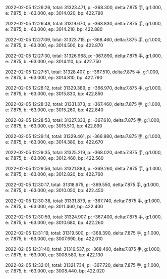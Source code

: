 2022-02-05 12:26:26, total: 31323.471, p: -368.300, delta:7.875 手, g:1.000, e: 7.875, b: -63.000, ep: 3014.020, bp: 422.790

2022-02-05 12:26:48, total: 31319.670, p: -368.830, delta:7.875 手, g:1.000, e: 7.875, b: -63.000, ep: 3014.210, bp: 422.880

2022-02-05 12:27:09, total: 31323.715, p: -368.460, delta:7.875 手, g:1.000, e: 7.875, b: -63.000, ep: 3014.500, bp: 422.870

2022-02-05 12:27:30, total: 31326.968, p: -367.890, delta:7.875 手, g:1.000, e: 7.875, b: -63.000, ep: 3014.110, bp: 422.750

2022-02-05 12:27:51, total: 31328.407, p: -367.510, delta:7.875 手, g:1.000, e: 7.875, b: -63.000, ep: 3014.810, bp: 422.790

2022-02-05 12:28:12, total: 31329.389, p: -366.970, delta:7.875 手, g:1.000, e: 7.875, b: -63.000, ep: 3015.830, bp: 422.850

2022-02-05 12:28:32, total: 31331.373, p: -367.460, delta:7.875 手, g:1.000, e: 7.875, b: -63.000, ep: 3015.260, bp: 422.840

2022-02-05 12:28:53, total: 31327.333, p: -367.610, delta:7.875 手, g:1.000, e: 7.875, b: -63.000, ep: 3015.510, bp: 422.890

2022-02-05 12:29:14, total: 31329.461, p: -366.980, delta:7.875 手, g:1.000, e: 7.875, b: -63.000, ep: 3014.380, bp: 422.670

2022-02-05 12:29:35, total: 31325.219, p: -368.020, delta:7.875 手, g:1.000, e: 7.875, b: -63.000, ep: 3012.460, bp: 422.560

2022-02-05 12:29:56, total: 31321.883, p: -369.260, delta:7.875 手, g:1.000, e: 7.875, b: -63.000, ep: 3012.820, bp: 422.760

2022-02-05 12:30:17, total: 31318.675, p: -369.550, delta:7.875 手, g:1.000, e: 7.875, b: -63.000, ep: 3010.050, bp: 422.450

2022-02-05 12:30:38, total: 31331.879, p: -367.740, delta:7.875 手, g:1.000, e: 7.875, b: -63.000, ep: 3011.460, bp: 422.400

2022-02-05 12:30:59, total: 31324.907, p: -367.400, delta:7.875 手, g:1.000, e: 7.875, b: -63.000, ep: 3010.680, bp: 422.260

2022-02-05 12:31:19, total: 31319.500, p: -368.390, delta:7.875 手, g:1.000, e: 7.875, b: -63.000, ep: 3007.690, bp: 422.010

2022-02-05 12:31:40, total: 31316.537, p: -368.460, delta:7.875 手, g:1.000, e: 7.875, b: -63.000, ep: 3008.580, bp: 422.130

2022-02-05 12:32:01, total: 31321.734, p: -367.720, delta:7.875 手, g:1.000, e: 7.875, b: -63.000, ep: 3008.440, bp: 422.020